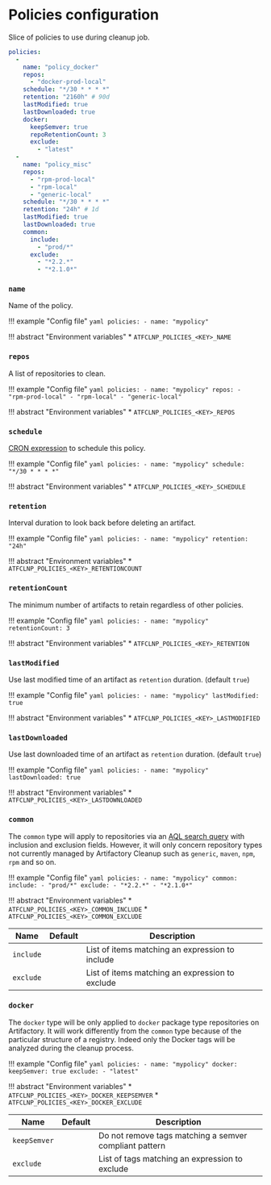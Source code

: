 # Policies configuration

Slice of policies to use during cleanup job.

```yaml
policies:
  -
    name: "policy_docker"
    repos:
      - "docker-prod-local"
    schedule: "*/30 * * * *"
    retention: "2160h" # 90d
    lastModified: true
    lastDownloaded: true
    docker:
      keepSemver: true
      repoRetentionCount: 3
      exclude:
        - "latest"
  -
    name: "policy_misc"
    repos:
      - "rpm-prod-local"
      - "rpm-local"
      - "generic-local"
    schedule: "*/30 * * * *"
    retention: "24h" # 1d
    lastModified: true
    lastDownloaded: true
    common:
      include:
        - "prod/*"
      exclude:
        - "*2.2.*"
        - "*2.1.0*"
```

### `name`

Name of the policy.

!!! example "Config file"
    ```yaml
    policies:
      - name: "mypolicy"
    ```

!!! abstract "Environment variables"
    * `ATFCLNP_POLICIES_<KEY>_NAME`

### `repos`

A list of repositories to clean.

!!! example "Config file"
    ```yaml
    policies:
      - name: "mypolicy"
        repos:
          - "rpm-prod-local"
          - "rpm-local"
          - "generic-local"
    ```

!!! abstract "Environment variables"
    * `ATFCLNP_POLICIES_<KEY>_REPOS`

### `schedule`

[CRON expression](https://godoc.org/github.com/robfig/cron#hdr-CRON_Expression_Format) to schedule this policy.

!!! example "Config file"
    ```yaml
    policies:
      - name: "mypolicy"
        schedule: "*/30 * * * *"
    ```

!!! abstract "Environment variables"
    * `ATFCLNP_POLICIES_<KEY>_SCHEDULE`

### `retention`

Interval duration to look back before deleting an artifact.

!!! example "Config file"
    ```yaml
    policies:
      - name: "mypolicy"
        retention: "24h"
    ```

!!! abstract "Environment variables"
    * `ATFCLNP_POLICIES_<KEY>_RETENTIONCOUNT`

### `retentionCount`

The minimum number of artifacts to retain regardless of other policies.

!!! example "Config file"
    ```yaml
    policies:
      - name: "mypolicy"
        retentionCount: 3
    ```

!!! abstract "Environment variables"
    * `ATFCLNP_POLICIES_<KEY>_RETENTION`

### `lastModified`

Use last modified time of an artifact as `retention` duration. (default `true`)

!!! example "Config file"
    ```yaml
    policies:
      - name: "mypolicy"
        lastModified: true
    ```

!!! abstract "Environment variables"
    * `ATFCLNP_POLICIES_<KEY>_LASTMODIFIED`

### `lastDownloaded`

Use last downloaded time of an artifact as `retention` duration. (default `true`)

!!! example "Config file"
    ```yaml
    policies:
      - name: "mypolicy"
        lastDownloaded: true
    ```

!!! abstract "Environment variables"
    * `ATFCLNP_POLICIES_<KEY>_LASTDOWNLOADED`

### `common`

The `common` type will apply to repositories via an [AQL search query](https://www.jfrog.com/confluence/display/JFROG/Artifactory+Query+Language)
with inclusion and exclusion fields. However, it will only concern repository types not currently managed by
Artifactory Cleanup such as `generic`, `maven`, `npm`, `rpm` and so on.

!!! example "Config file"
    ```yaml
    policies:
      -
        name: "mypolicy"
        common:
          include:
            - "prod/*"
          exclude:
            - "*2.2.*"
            - "*2.1.0*"
    ```

!!! abstract "Environment variables"
    * `ATFCLNP_POLICIES_<KEY>_COMMON_INCLUDE`
    * `ATFCLNP_POLICIES_<KEY>_COMMON_EXCLUDE`

| Name               | Default       | Description   |
|--------------------|---------------|---------------|
| `include`          |               | List of items matching an expression to include |
| `exclude`          |               | List of items matching an expression to exclude |

### `docker`

The `docker` type will be only applied to `docker` package type repositories on Artifactory. It will work differently
from the `common` type because of the particular structure of a registry. Indeed only the Docker tags will be analyzed
during the cleanup process.

!!! example "Config file"
    ```yaml
    policies:
      -
        name: "mypolicy"
        docker:
          keepSemver: true
          exclude:
            - "latest"
    ```

!!! abstract "Environment variables"
    * `ATFCLNP_POLICIES_<KEY>_DOCKER_KEEPSEMVER`
    * `ATFCLNP_POLICIES_<KEY>_DOCKER_EXCLUDE`

| Name                 | Default       | Description   |
|----------------------|---------------|---------------|
| `keepSemver`         |               | Do not remove tags matching a semver compliant pattern |
| `exclude`            |               | List of tags matching an expression to exclude |

